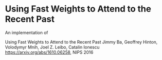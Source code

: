 # Using Fast Weights to Attend to the Recent Past

An implementation of

Using Fast Weights to Attend to the Recent Past
Jimmy Ba, Geoffrey Hinton, Volodymyr Mnih, Joel Z. Leibo, Catalin Ionescu
https://arxiv.org/abs/1610.06258, NIPS 2016
